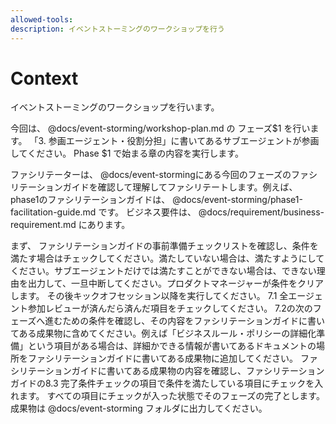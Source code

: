 ```yaml
---
allowed-tools:
description: イベントストーミングのワークショップを行う
---
```


# Context

イベントストーミングのワークショップを行います。

今回は、 @docs/event-storming/workshop-plan.md の フェーズ$1 を行います。
「3. 参画エージェント・役割分担」に書いてあるサブエージェントが参画してください。
Phase $1 で始まる章の内容を実行します。

ファシリテーターは、 @docs/event-stormingにある今回のフェーズのファシリテーションガイドを確認して理解してファシリテートします。例えば、phase1のファシリテーションガイドは、 @docs/event-storming/phase1-facilitation-guide.md です。
ビジネス要件は、 @docs/requirement/business-requirement.md にあります。

まず、 ファシリテーションガイドの事前準備チェックリストを確認し、条件を満たす場合はチェックしてください。満たしていない場合は、満たすようにしてください。サブエージェントだけでは満たすことができない場合は、できない理由を出力して、一旦中断してください。プロダクトマネージャーが条件をクリアします。
その後キックオフセッション以降を実行してください。
7.1 全エージェント参加レビューが済んだら済んだ項目をチェックしてください。
7.2の次のフェーズへ進むための条件を確認し、その内容をファシリテーションガイドに書いてある成果物に含めてください。例えば「ビジネスルール・ポリシーの詳細化準備」という項目がある場合は、詳細かできる情報が書いてあるドキュメントの場所をファシリテーションガイドに書いてある成果物に追加してください。
ファシリテーションガイドに書いてある成果物の内容を確認し、ファシリテーションガイドの8.3 完了条件チェックの項目で条件を満たしている項目にチェックを入れます。
すべての項目にチェックが入った状態でそのフェーズの完了とします。
成果物は @docs/event-storming フォルダに出力してください。
